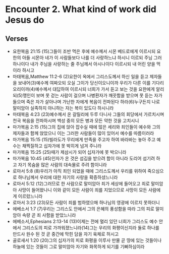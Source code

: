 #  Encounter 2. What kind of work did Jesus do

## Verses
- 요한복음 21:15 (15)그들이 조반 먹은 후에 예수께서 시몬 베드로에게 이르시되 요한의 아들 시몬아 네가 이 사람들보다 나를 더 사랑하느냐 하시니 이르되 주님 그러하나이다 내가 주님을 사랑하는 줄 주님께서 아시나이다 이르시되 내 어린 양을 먹이라 하시고
- 마태복음,Matthew 11:2-6 (2)요한이 옥에서 그리스도께서 하신 일을 듣고 제자들을 보내어(3)예수께 여짜오되 오실 그이가 당신이오니이까 우리가 다른 이를 기다리오리이까(4)예수께서 대답하여 이르시되 너희가 가서 듣고 보는 것을 요한에게 알리되(5)맹인이 보며 못 걷는 사람이 걸으며 나병환자가 깨끗함을 받으며 못 듣는 자가 들으며 죽은 자가 살아나며 가난한 자에게 복음이 전파된다 하라(6)누구든지 나로 말미암아 실족하지 아니하는 자는 복이 있도다 하시니라
- 마태복음 4:23 (23)예수께서 온 갈릴리에 두루 다니사 그들의 회당에서 가르치시며 천국 복음을 전파하시며 백성 중의 모든 병과 모든 약한 것을 고치시니
- 마가복음 2:15 (15)그의 집에 앉아 잡수실 때에 많은 세리와 죄인들이 예수와 그의 제자들과 함께 앉았으니 이는 그러한 사람들이 많이 있어서 예수를 따름이러라
- 마가복음 15:15 (15)빌라도가 무리에게 만족을 주고자 하여 바라바는 놓아 주고 예수는 채찍질하고 십자가에 못 박히게 넘겨 주니라
- 마가복음 15:25 (25)때가 제삼시가 되어 십자가에 못 박으니라
- 마가복음 10:45 (45)인자가 온 것은 섬김을 받으려 함이 아니라 도리어 섬기려 하고 자기 목숨을 많은 사람의 대속물로 주려 함이니라
- 로마서 5:8 (8)우리가 아직 죄인 되었을 때에 그리스도께서 우리를 위하여 죽으심으로 하나님께서 우리에 대한 자기의 사랑을 확증하셨느니라
- 로마서 5:12 (12)그러므로 한 사람으로 말미암아 죄가 세상에 들어오고 죄로 말미암아 사망이 들어왔나니 이와 같이 모든 사람이 죄를 지었으므로 사망이 모든 사람에게 이르렀느니라
- 로마서 3:23 (23)모든 사람이 죄를 범하였으매 하나님의 영광에 이르지 못하더니
- 에베소서 1:7 (7)우리는 그리스도 안에서 그의 은혜의 풍성함을 따라 그의 피로 말미암아 속량 곧 죄 사함을 받았느니라
- 에베소서,Ephesians 2:13-14 (13)이제는 전에 멀리 있던 너희가 그리스도 예수 안에서 그리스도의 피로 가까워졌느니라(14)그는 우리의 화평이신지라 둘로 하나를 만드사 원수 된 것 곧 중간에 막힌 담을 자기 육체로 허시고
- 골로새서 1:20 (20)그의 십자가의 피로 화평을 이루사 만물 곧 땅에 있는 것들이나 하늘에 있는 것들이 그로 말미암아 자기와 화목하게 되기를 기뻐하심이라
